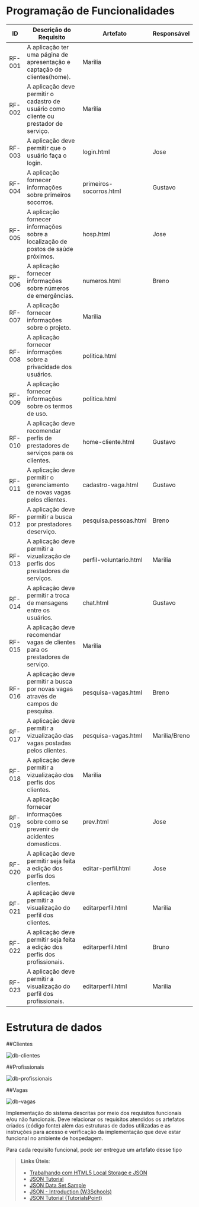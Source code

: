 # Programação de Funcionalidades

|ID    | Descrição do Requisito  | Artefato | Responsável|
|------|-----------------------------------------|----|-------|
|RF-001| A aplicação ter uma página de apresentação e captação de clientes(home). | Marilia |
|RF-002| A aplicação deve permitir o cadastro de usuário como cliente ou prestador de serviço. | Marilia |
|RF-003| A aplicação deve permitir que o usuário faça o login. | login.html | Jose |
|RF-004| A aplicação fornecer informações sobre primeiros socorros. | primeiros-socorros.html | Gustavo |
|RF-005| A aplicação fornecer informações sobre a localização de postos de saúde próximos. | hosp.html  | Jose |
|RF-006| A aplicação fornecer informações sobre números de emergências. |numeros.html | Breno |
|RF-007| A aplicação fornecer informações sobre o projeto. | Marilia |
|RF-008| A aplicação fornecer informações sobre a privacidade dos usuários.  | politica.html | | Bruno |
|RF-009| A aplicação fornecer informações sobre os termos de uso. | politica.html | | Bruno |
|RF-010| A aplicação deve recomendar perfis de prestadores de serviços para os clientes. | home-cliente.html | Gustavo |
|RF-011| A aplicação deve permitir o gerenciamento de novas vagas pelos clientes. | cadastro-vaga.html |Gustavo|
|RF-012| A aplicação deve permitir a busca por prestadores deserviço.| pesquisa.pessoas.html | Breno |
|RF-013| A aplicação deve permitir a vizualização de perfis dos prestadores de serviços.| perfil-voluntario.html | Marilia |
|RF-014| A aplicação deve permitir a troca de mensagens entre os usuários. | chat.html | Gustavo |
|RF-015| A aplicação deve recomendar vagas de clientes para os prestadores de serviço. | Marilia |
|RF-016| A aplicação deve permitir a busca por novas vagas através de campos de pesquisa.| pesquisa-vagas.html | Breno |
|RF-017| A aplicação deve permitir a vizualização das vagas postadas pelos clientes. | pesquisa-vagas.html |Marilia/Breno |
|RF-018| A aplicação deve permitir a vizualização dos perfis dos clientes. | Marilia |
|RF-019| A aplicação fornecer informações sobre como se prevenir de acidentes domesticos. | prev.html  | Jose |
|RF-020| A aplicação deve permitir seja feita a edição dos perfis dos clientes. | editar-perfil.html | Jose |
|RF-021| A aplicação deve permitir a visualização do perfil dos clientes. | editarperfil.html | Marilia |
|RF-022| A aplicação deve permitir seja feita a edição dos perfis dos profissionais. | editarperfil.html | Bruno | 
|RF-023| A aplicação deve permitir a visualização do perfil dos profissionais. | editarperfil.html | Marilia |


# Estrutura de dados

##Clientes

![db-clientes](https://user-images.githubusercontent.com/43422620/204393409-453d9795-0bf8-4c9d-b17d-04377f6bb0d0.jpg)

##Profissionais

![db-profissionais](https://user-images.githubusercontent.com/43422620/204393444-be591b13-bfad-47d7-bbff-985894391eed.JPG)

##Vagas

![db-vagas](https://user-images.githubusercontent.com/43422620/204393585-58167439-4976-4b23-a3d9-495c06c62dcf.JPG)

Implementação do sistema descritas por meio dos requisitos funcionais e/ou não funcionais. Deve relacionar os requisitos atendidos os artefatos criados (código fonte) além das estruturas de dados utilizadas e as instruções para acesso e verificação da implementação que deve estar funcional no ambiente de hospedagem.

Para cada requisito funcional, pode ser entregue um artefato desse tipo

> **Links Úteis**:
>
> - [Trabalhando com HTML5 Local Storage e JSON](https://www.devmedia.com.br/trabalhando-com-html5-local-storage-e-json/29045)
> - [JSON Tutorial](https://www.w3resource.com/JSON)
> - [JSON Data Set Sample](https://opensource.adobe.com/Spry/samples/data_region/JSONDataSetSample.html)
> - [JSON - Introduction (W3Schools)](https://www.w3schools.com/js/js_json_intro.asp)
> - [JSON Tutorial (TutorialsPoint)](https://www.tutorialspoint.com/json/index.htm)
